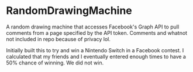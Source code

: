 # RandomDrawingMachine

A random drawing machine that accesses Facebook's Graph API to pull comments from a page specified by the API token. Comments and whatnot not included in repo because of privacy lol.

Initially built this to try and win a Nintendo Switch in a Facebook contest. I calculated that my friends and I eventually entered enough times to have a 50% chance of winning. We did not win.
